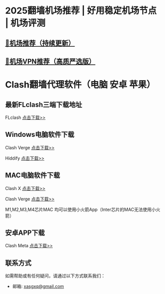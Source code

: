 # 2025翻墙机场推荐 | 好用稳定机场节点 | 机场评测
## [🚀机场推荐（持续更新）](https://github.com/029danio/fly)
## [🚀机场VPN推荐（高质严选版）](https://flyvpn88.top/)

# Clash翻墙代理软件（电脑 安卓 苹果）

## 最新FLclash三端下载地址
FLclash [点击下载>>](https://github.com/chen08209/FlClash/releases/tag/v0.8.70)

## Windows电脑软件下载
Clash Verge [点击下载>>](https://github.com/clash-verge-rev/clash-verge-rev/releases/latest)

Hiddify [点击下载>>](https://github.com/hiddify/hiddify-app/releases)
## MAC电脑软件下载
Clash X [点击下载>>](https://github.com/uyez/rj/releases/download/ClashX/ClashX.dmg)

Clash Verge [点击下载>>](https://github.com/clash-verge-rev/clash-verge-rev/releases/latest)

M1,M2,M3,M4芯片MAC 均可以使用小火箭App（Inter芯片的MAC无法使用小火箭）

## 安卓APP下载
Clash Meta [点击下载>>](https://github.com/MetaCubeX/ClashMetaForAndroid/releases/latest)



## 联系方式

如需帮助或有任何疑问，请通过以下方式联系我们：

- 邮箱:  xasgxq@gmail.com
